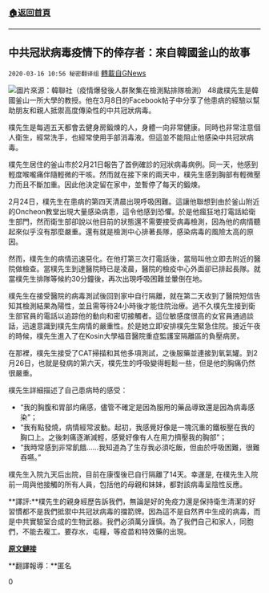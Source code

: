 ###  [:house:返回首頁](https://github.com/ourhimalayas/txt)
---

## 中共冠狀病毒疫情下的倖存者：來自韓國釜山的故事
`2020-03-16 10:56 秘密翻译组` [轉載自GNews](https://gnews.org/zh-hant/142540/)

![](https://s3-ap-northeast-1.amazonaws.com/news.guo.offload.media/wp-content/uploads/2020/03/16104126/20200311094801790.jpg)圖片來源：韓聯社（疫情爆發後人群聚集在檢測點排隊檢測） 
48歲樸先生是韓國釜山一所大學的教授。他在3月8日的Facebook帖子中分享了他患病的經驗以幫助朋友和親人抵禦高度傳染性的中共冠狀病毒。

樸先生是每週五天都會去健身房鍛煉的人，身體一向非常健康。同時也非常注意個人衛生，經常洗手，也經常使用手部消毒液。但這並不能阻止他感染中共冠狀病毒。

樸先生居住的釜山市於2月21日報告了首例確診的冠狀病毒病例。同一天，他感到輕度喉嚨痛伴隨輕微的干咳。然而就在接下來的兩天中，樸先生感到胸部有輕微壓力而且不斷加重。因此他決定留在家中，並暫停了每天的鍛煉。

2月24日，樸先生在患病的第四天清晨出現呼吸困難。這讓他聯想到由於釜山附近的Oncheon教堂出現大量感染病患，這令他感到恐懼。於是他瘋狂地打電話給衛生部門，然而衛生部卻說以他目前的狀態還不需要接受病毒檢測，因為他的病情聽起來似乎沒有那麼嚴重。還有就是檢測中心排著長隊，感染病毒的風險太高的原因。

然而，樸先生的病情迅速惡化。在他打第三次打電話後，當局叫他立即去附近的醫院做檢查。當樸先生到達醫院時已是凌晨，醫院的檢疫中心外面卻已排起長隊。就當樸先生排隊等候約30分鐘後，再次出現呼吸困難並暈倒在地。

樸先生在接受醫院的病毒測試後回到家中自行隔離，就在第二天收到了醫院短信告知其檢測結果為陽性，並且需等待24小時後才能住院治療。過不久樸先生接到衛生部官員的電話以追踪他的動向和密切接觸者。這位敏感度很高的女官員通過談話，迅速意識到樸先生病情的嚴重性。於是她立即安排樸先生緊急住院。接近午夜的時候，樸先生進入了在Kosin大學福音醫院重症監護室隔離區的負壓病房。

在那裡，樸先生接受了CAT掃描和其他多項測試，之後服藥並連接到氧氣罐。到2月26日，也就是發病的第六天，樸先生的呼吸變得輕鬆一些，但是他的胸痛仍然很嚴重。

樸先生詳細描述了自己患病時的感受：

- “我的胸腹和胃部灼痛感，儘管不確定是因為服用的藥品導致還是因為病毒感染”；
- “我有點發燒，病情經常波動。起初，我感覺好像是一塊沉重的鐵板壓在我的胸口上。之後刺痛逐漸減輕，感覺好像有人在用力擠壓我的胸部”；
- “我時常感到非常飢餓……我知道為了生存我必須吃飯，但由於呼吸困難，很難吞嚥。”


樸先生入院九天后出院，目前在康復後已自行隔離了14天。幸運是, 在樸先生入院前一周與他接觸的所有人員，包括他的母親和妹妹，都對該病毒呈陰性反應。

**譯評:**樸先生的親身經歷告訴我們，無論是好的免疫力還是保持衛生清潔的好習慣都不是我們抵禦中共冠狀病毒的擋箭牌。因為這不是自然界中生成的病毒，而是中共實驗室合成的生物武器。我們必須萬分謹慎。為了我們自己和家人，同胞們，不能去複工。要存水，屯糧，等疫苗和特效藥的出現。

[**原文鏈接**](https://www.scmp.com/week-asia/health-environment/article/3075170/i-was-stupidly-overconfident-south-korean-coronavirus)

**翻譯報導：**匿名

0
